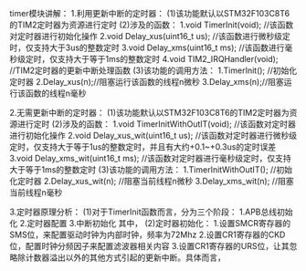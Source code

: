 timer模块讲解：
1.利用更新中断的定时器：
    (1)该功能默认以STM32F103C8T6的TIM2定时器为资源进行定时
    (2)涉及的函数：
        1.void TimerInit(void); //该函数对定时器进行初始化操作
        2.void Delay_xus(uint16_t us); //该函数进行微秒级定时，仅支持大于3us的整数定时
        3.void Delay_xms(uint16_t ms); //该函数进行毫秒级定时，仅支持大于等于1ms的整数定时
        4.void TIM2_IRQHandler(void); //TIM2定时器的更新中断处理函数
    (3)该功能的调用方法：
        1.TimerInit(); //初始化定时器
        2.Delay_xus(n);//阻塞运行该函数的线程n微秒
        3.Delay_xms(n);//阻塞运行该函数的线程n毫秒


2.无需更新中断的定时器：
    (1)该功能默认以STM32F103C8T6的TIM2定时器为资源进行定时
    (2)涉及的函数：
        1.void TimerInitWithOutIT(void); //该函数对定时器进行初始化操作
        2.void Delay_xus_wit(uint16_t us); //该函数对定时器进行微秒级定时，仅支持大于等于1us的整数定时，并且有大约+0.1~+0.3us的定时误差
        3.void Delay_xms_wit(uint16_t ms); //该函数对定时器进行毫秒级定时，仅支持大于等于1ms的整数定时
    (3)该功能的调用方法：
        1.TimerInitWithOutIT(); //初始化定时器
        2.Delay_xus_wit(n); //阻塞当前线程n微秒
        3.Delay_xms_wit(n); //阻塞当前线程n毫秒

3.定时器原理分析：
(1)对于TimerInit函数而言，分为三个阶段：
    1.APB总线初始化
    2.定时器配置
    3.中断初始化
其中，
    (2)定时器初始化：
        1.设置SMCR寄存器的SMS位，来配置驱动时钟为内部时钟，频率为72Mhz
        2.设置CR1寄存器的CKD位，配置时钟分频因子来配置滤波器相关内容
        3.设置CR1寄存器的URS位，让其忽略除计数器溢出以外的其他方式引起的更新中断。具体而言，